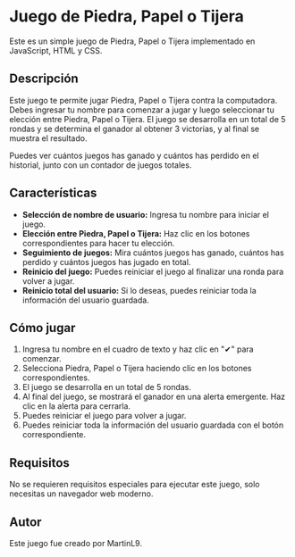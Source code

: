 # Juego de Piedra, Papel o Tijera

Este es un simple juego de Piedra, Papel o Tijera implementado en JavaScript, HTML y CSS.

## Descripción

Este juego te permite jugar Piedra, Papel o Tijera contra la computadora. Debes ingresar tu nombre para comenzar a jugar y luego seleccionar tu elección entre Piedra, Papel o Tijera. El juego se desarrolla en un total de 5 rondas y se determina el ganador al obtener 3 victorias, y al final se muestra el resultado.

Puedes ver cuántos juegos has ganado y cuántos has perdido en el historial, junto con un contador de juegos totales.

## Características

- **Selección de nombre de usuario:** Ingresa tu nombre para iniciar el juego.
- **Elección entre Piedra, Papel o Tijera:** Haz clic en los botones correspondientes para hacer tu elección.
- **Seguimiento de juegos:** Mira cuántos juegos has ganado, cuántos has perdido y cuántos juegos has jugado en total.
- **Reinicio del juego:** Puedes reiniciar el juego al finalizar una ronda para volver a jugar.
- **Reinicio total del usuario:** Si lo deseas, puedes reiniciar toda la información del usuario guardada.

## Cómo jugar

1. Ingresa tu nombre en el cuadro de texto y haz clic en "✔" para comenzar.
2. Selecciona Piedra, Papel o Tijera haciendo clic en los botones correspondientes.
3. El juego se desarrolla en un total de 5 rondas.
4. Al final del juego, se mostrará el ganador en una alerta emergente. Haz clic en la alerta para cerrarla.
5. Puedes reiniciar el juego para volver a jugar.
6. Puedes reiniciar toda la información del usuario guardada con el botón correspondiente. 

## Requisitos

No se requieren requisitos especiales para ejecutar este juego, solo necesitas un navegador web moderno.

## Autor

Este juego fue creado por MartinL9.
